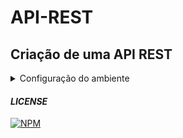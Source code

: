# API-REST
## Criação de uma API REST

<details>
  <summary>Configuração do ambiente</summary>
  
  
### Instalações necessárias local:
*Insomnia*, *MySql Workbench*

##### WINDOWS:
* 1 - bash: `choco install insomnia-rest-api-client`
* 2 - bash: `choco install mysql.workbench`
##### LINUX (UBUNTU)
* 1 - bash: `sudo apt install mysql-workbench`
* 2 - bash: `sudo snap install insomnia`


### Instalações necessárias servidor:

##### REMOVER VERSÕES ANTERIORES DO DOCKER
* 1 - bash: `sudo apt-get remove \`
      `docker \`
      `docker-engine \`
      `docker.io \`
      `containerd runc -y`
##### ATUALIZAR PACOTES    
* 2 - bash: `sudo apt update`
* 2.1 - bash: `sudo apt upgrade`

##### INSTALA O DOCKER-CE
* 3 - bash: `sudo apt install \`
      `apt-transport-https \`
      `ca-certificates \`
      `curl \`
      `gnupg-agent \`
      `software-properties-common -y`
* 3.1 - bash: `curl -fsSL https://download.docker.com/linux/ubuntu/gpg | sudo apt-key add -`
* 3.2 - bash: `sudo add-apt-repository \`
              `"deb [arch=amd64] https://download.docker.com/linux/ubuntu \`
              `$(lsb_release -cs) \`
              `stable" -y`      
* 3.3 - bash: `sudo apt update`
* 3.4 - bash: `sudo apt install docker-ce docker-ce-cli containerd.io -y`

##### CRIANDO O CONTAINER DO MARIADB
* 4 - bash: `sudo docker run --restart always -d --name bdmariadb1 -p 3306:3306 \`
            `-e MYSQL_ROOT_PASSWORD=SUA_SENHA_FORTE mariadb`

##### COMANDOS DOCKER
*Para verificar o funcionamento do container:*
</br>

* bash: `sudo docker ps`

*Para parar o container criado:*
</br>

* bash: `sudo docker stop bdmariadb1`

*Para startar o container criado:*
</br>

* bash: `sudo docker start bdmariadb1`

*Para restartar o container criado:*
</br>

* bash: `sudo docker restart bdmariadb1`

*Para remover o container criado:*
</br>

* bash: `sudo docker rm bdmariadb1`

##### LIBERAR PORTA 3306
* 5 - Crie uma regra no firewall do servidor liberando o protocolo tcp na porta 3306 no seu servidor



 
</details>

#### *LICENSE*
[![NPM](https://img.shields.io/npm/l/react)](https://github.com/zWeeeeelll/API-REST/blob/main/LICENSE) 


